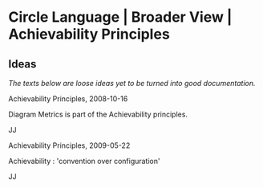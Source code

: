 ﻿Circle Language | Broader View | Achievability Principles
=========================================================

Ideas
-----

*The texts below are loose ideas yet to be turned into good documentation.*


Achievability Principles,
2008-10-16

Diagram Metrics is part of the Achievability principles.

JJ


Achievability Principles,
2009-05-22

Achievability : 'convention over configuration'

JJ